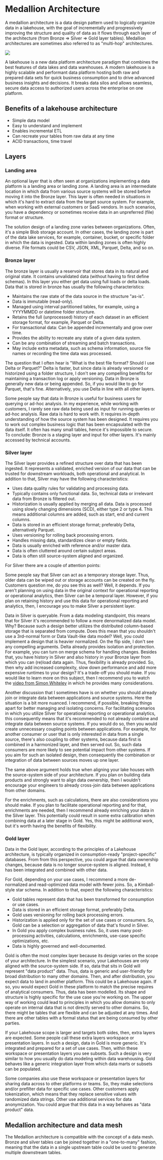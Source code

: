 # Medallion Architecture

A medallion architecture is a data design pattern used to logically organize data in a lakehouse, with the goal of incrementally and progressively improving the structure and quality of data as it flows through each layer of the architecture (from Bronze ⇒ Silver ⇒ Gold layer tables). Medallion architectures are sometimes also referred to as "multi-hop" architectures.

![](https://user-images.githubusercontent.com/62965911/213927430-13be2919-ad25-4094-8488-17048701f745.png)

A lakehouse is a new data platform architecture paradigm that combines the best features of data lakes and data warehouses. A modern lakehouse is a highly scalable and performant data platform hosting both raw and prepared data sets for quick business consumption and to drive advanced business insights and decisions. It breaks data silos and allows seamless, secure data access to authorized users across the enterprise on one platform.

## Benefits of a lakehouse architecture

-   Simple data model
-   Easy to understand and implement
-   Enables incremental ETL
-   Can recreate your tables from raw data at any time
-   ACID transactions, time travel

## Layers

### Landing area

An optional layer that is often seen at organizations implementing a data platform is a landing area or landing zone. A landing area is an intermediate location in which data from various source systems will be stored before moving it into the Bronze layer. This layer is often needed in situations in which it's hard to extract data from the target source system. For example, when working with external customers or SaaS vendors. In such scenarios, you have a dependency or sometimes receive data in an unpreferred (file) format or structure.

The solution design of a landing zone varies between organizations. Often, it's a simple Blob storage account. In other cases, the landing zone is part of the data lake services, for example, container, bucket, or specific folder in which the data is ingested. Data within landing zones is often highly diverse. File formats could be CSV, JSON, XML, Parquet, Delta, and so on.

### Bronze layer

The bronze layer is usually a reservoir that stores data in its natural and original state. It contains unvalidated data (without having to first define schemas). In this layer you either get data using full loads or delta loads. Data that is stored in bronze has usually the following characteristics:

-   Maintains the raw state of the data source in the structure "as-is".
-   Data is immutable (read-only).
-   Managed using interval partitioned tables, for example, using a YYYYMMDD or datetime folder structure.
-   Retains the full (unprocessed) history of each dataset in an efficient storage format, for example, Parquet or Delta.
-   For transactional data: Can be appended incrementally and grow over time.
-   Provides the ability to recreate any state of a given data system.
-   Can be any combination of streaming and batch transactions.
-   May include extra metadata, such as schema information, source file names or recording the time data was processed.

The question that I often hear is "What is the best file format? Should I use Delta or Parquet?" Delta is faster, but since data is already versioned or historized using a folder structure, I don't see any compelling benefits for maintaining a transaction log or apply versioning. Data in Bronze is generally new data or being appended. So, if you would like to go for Parquet, that's fine. Alternatively, you use Delta in line with all other layers.

Some people say that data in Bronze is useful for business users for querying or ad-hoc analysis. In my experience, while working with customers, I rarely see raw data being used as input for running queries or ad-hoc analysis. Raw data is hard to work with. It requires in-depth understanding of how the source system has been designed. It requires you to work out complex business logic that has been encapsulated with the data itself. It often has many small tables, hence it's impossible to secure. To conclude: Bronze is a staging layer and input for other layers. It's mainly accessed by technical accounts.

### Silver layer

The Silver layer provides a refined structure over data that has been ingested. It represents a validated, enriched version of our data that can be trusted for downstream workloads, both operational and analytical. In addition to that, Silver may have the following characteristics:

-   Uses data quality rules for validating and processing data.
-   Typically contains only functional data. So, technical data or irrelevant data from Bronze is filtered out.
-   Historization is usually applied by merging all data. Data is processed using slowly changing dimensions (SCD), either type 2 or type 4. This means additional columns are added, such as start, end and current columns.
-   Data is stored in an efficient storage format; preferably Delta, alternatively Parquet.
-   Uses versioning for rolling back processing errors.
-   Handles missing data, standardizes clean or empty fields.
-   Data is usually enriched with reference and/or master data.
-   Data is often cluttered around certain subject areas.
-   Data is often still source-system aligned and organized.

For Silver there are a couple of attention points:

Some people say that Silver can act as a temporary storage layer. Thus, older data can be wiped out or storage accounts can be created on the fly. Customers question me, do you see this as well? Well, it depends. If you aren't planning on using data in the original context for operational reporting or operational analytics, then Silver can be a temporal layer. However, if you plan on retaining history and use this data for operational reporting and analytics, then, I encourage you to make Silver a persistent layer.

Data in Silver is queryable. From a data modeling standpoint, this means that for Silver it's recommended to follow a more denormalized data model. Why? Because such a design better utilizes the distributed column-based storage that is separated from compute. Does this mean that you shouldn't use a 3rd-normal form or Data Vault-like data model? Well, you could implement a design that is heavier normalized. On the flip side, I don't see any compelling arguments. Delta already provides isolation and protection. For example, you can turn on merge schema for handling changes. Besides that, you have history in Silver and also history in your Bronze layer from which you can (re)load data again. Thus, flexibility is already provided. So, then why add increased complexity, slow down performance and add more expensive runtimes to your design? It's a trade-off you should make. If you would like to learn more on this subject, then I recommend you to watch the [video from Simon Whiteley](https://www.youtube.com/watch?v=RNMoWnSWcTo) in which he provides many considerations.

Another discussion that I sometimes have is on whether you should already join or integrate data between applications and source systems. Here the situation is a bit more nuanced. I recommend, if possible, breaking things apart for better managing and isolating concerns. For facilitating scenarios in which you utilize Silver for operational reporting or operational analytics, this consequently means that it's recommended to not already combine and integrate data between source systems. If you would do so, then you would create unnecessary coupling points between applications. For example, for another consumer or user that is only interested in data from a single source, there's also coupling to other systems, because data first is combined in a harmonized layer, and then served out. So, such data consumers are more likely to see potential impact from other systems. If you aim for such an isolated design, then consequently the combination or integration of data between sources moves up one layer.

The same above argument holds true when aligning your lake houses with the source-system side of your architecture. If you plan on building data products and strongly want to align data ownership, then I wouldn't encourage your engineers to already cross-join data between applications from other domains.

For the enrichments, such as calculations, there are also considerations you should make. If you plan to facilitate operational reporting and for that, enrichments are needed, then I recommend already enriching your data in the Silver layer. This potentially could result in some extra calibration when combining data at a later stage in Gold. Yes, this might be additional work, but it's worth having the benefits of flexibility.

### Gold layer

Data in the Gold layer, according to the principles of a Lakehouse architecture, is typically organized in consumption-ready "project-specific" databases. From from this perspective, you could argue that data ownership changes, because data is no longer source-system is aligned. Instead, it has been integrated and combined with other data.

For Gold, depending on your use cases, I recommend a more de-normalized and read-optimized data model with fewer joins. So, a Kimball-style star schema. In addition to that, expect the following characteristics:

-   Gold tables represent data that has been transformed for consumption or use cases.
-   Data is stored in an efficient storage format, preferably Delta.
-   Gold uses versioning for rolling back processing errors.
-   Historization is applied only for the set of use cases or consumers. So, Gold can be a selection or aggregation of data that's found in Silver.
-   In Gold you apply complex business rules. So, it uses many post-processing activities, calculations, enrichments, use-case specific optimizations, etc.
-   Data is highly governed and well-documented.

Gold is often the most complex layer because its design varies on the scope of your architecture. In the simplest scenario, your Lakehouses are only aligned with the source-system side. If so, data that sits in Gold will represent "data product" data. Thus, data is generic and user-friendly for broad distribution to many other domains. Then, and after distribution, you expect data to land in another platform. This could be a Lakehouse again. If so, you would expect Gold in these platform to match the precise requires of analytical consumers. Thus, data has been modelled. Its shape and structure is highly specific for the use case you're working on. The upper way of working could lead to principles in which you allow domains to only operate on internal data that is not directly served to other domains. So, there might be tables that are flexible and can be adjusted at any times. And there are other tables with a formal status that are being consumed by other parties.

If your Lakehouse scope is larger and targets both sides, then, extra layers are expected. Some people call these extra layers workspace or presentation layers. In such a design, data in Gold is more generic. It's integrated and prepared for a set of use cases. Then, within these workspace or presentation layers you see subsets. Such a design is very similar to how you usually do data modeling within data warehousing. Gold behaves like a generic integration layer from which data marts or subsets can be populated.

Some companies also use these workspace or presentation layers for sharing data across to other platforms or teams. So, they make selections and/or prefilter data for specific use cases. Other customers apply tokenization, which means that they replace sensitive values with randomized data strings. Other use additional services for data anonymization. You could argue that this data in a way behaves as "data product" data.

## Medallion architecture and data mesh

The Medallion architecture is compatible with the concept of a data mesh. Bronze and silver tables can be joined together in a "one-to-many" fashion, meaning that the data in a single upstream table could be used to generate multiple downstream tables.